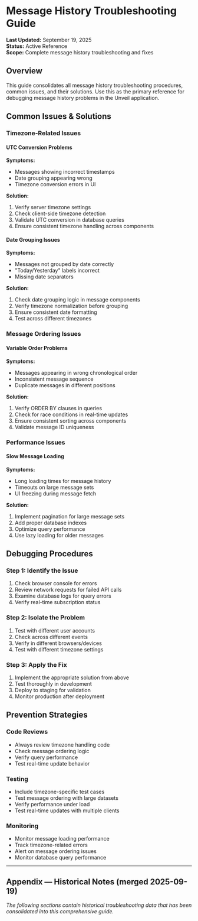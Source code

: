 # Message History Troubleshooting Guide

**Last Updated:** September 19, 2025  
**Status:** Active Reference  
**Scope:** Complete message history troubleshooting and fixes

## Overview

This guide consolidates all message history troubleshooting procedures, common issues, and their solutions. Use this as the primary reference for debugging message history problems in the Unveil application.

## Common Issues & Solutions

### Timezone-Related Issues

#### UTC Conversion Problems

**Symptoms:**

- Messages showing incorrect timestamps
- Date grouping appearing wrong
- Timezone conversion errors in UI

**Solution:**

1. Verify server timezone settings
2. Check client-side timezone detection
3. Validate UTC conversion in database queries
4. Ensure consistent timezone handling across components

#### Date Grouping Issues

**Symptoms:**

- Messages not grouped by date correctly
- "Today/Yesterday" labels incorrect
- Missing date separators

**Solution:**

1. Check date grouping logic in message components
2. Verify timezone normalization before grouping
3. Ensure consistent date formatting
4. Test across different timezones

### Message Ordering Issues

#### Variable Order Problems

**Symptoms:**

- Messages appearing in wrong chronological order
- Inconsistent message sequence
- Duplicate messages in different positions

**Solution:**

1. Verify ORDER BY clauses in queries
2. Check for race conditions in real-time updates
3. Ensure consistent sorting across components
4. Validate message ID uniqueness

### Performance Issues

#### Slow Message Loading

**Symptoms:**

- Long loading times for message history
- Timeouts on large message sets
- UI freezing during message fetch

**Solution:**

1. Implement pagination for large message sets
2. Add proper database indexes
3. Optimize query performance
4. Use lazy loading for older messages

## Debugging Procedures

### Step 1: Identify the Issue

1. Check browser console for errors
2. Review network requests for failed API calls
3. Examine database logs for query errors
4. Verify real-time subscription status

### Step 2: Isolate the Problem

1. Test with different user accounts
2. Check across different events
3. Verify in different browsers/devices
4. Test with different timezone settings

### Step 3: Apply the Fix

1. Implement the appropriate solution from above
2. Test thoroughly in development
3. Deploy to staging for validation
4. Monitor production after deployment

## Prevention Strategies

### Code Reviews

- Always review timezone handling code
- Check message ordering logic
- Verify query performance
- Test real-time update behavior

### Testing

- Include timezone-specific test cases
- Test message ordering with large datasets
- Verify performance under load
- Test real-time updates with multiple clients

### Monitoring

- Monitor message loading performance
- Track timezone-related errors
- Alert on message ordering issues
- Monitor database query performance

---

## Appendix — Historical Notes (merged 2025-09-19)

*The following sections contain historical troubleshooting data that has been consolidated into this comprehensive guide.*
